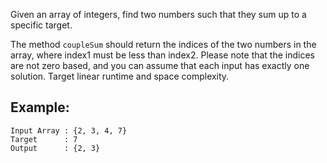 Given an array of integers, find two numbers such that they sum up to a specific target.

The method `coupleSum` should return the indices of the two numbers in the array, where index1 must be less than index2.
Please note that the indices are not zero based, and you can assume that each input has exactly one solution. Target linear runtime and space complexity.

## Example:

```
Input Array : {2, 3, 4, 7}
Target      : 7
Output      : {2, 3}
```
